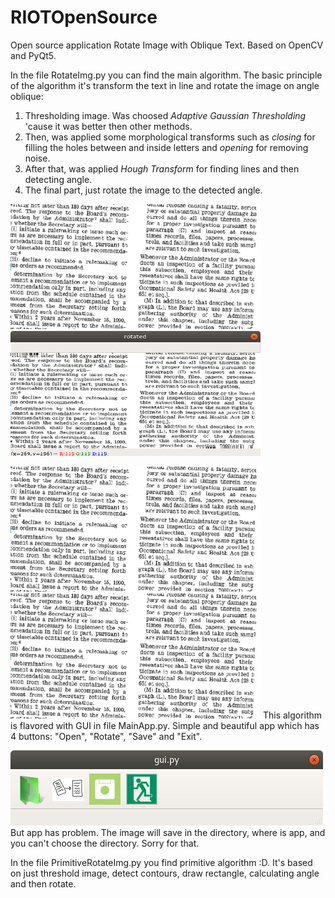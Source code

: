 # RIOTOpenSource
Open source application Rotate Image with Oblique Text. Based on OpenCV and PyQt5.

In the file RotateImg.py you can find the main algorithm. The basic principle of the algorithm it's transform the text in line and rotate the image on angle oblique:

1) Thresholding image. Was choosed <em>Adaptive Gaussian Thresholding</em> 'cause it was better then other methods.
2) Then, was applied some morphological transforms such as <em>closing</em> for filling the holes between and inside letters and <em>opening</em> for removing noise.
3) After that, was applied <em>Hough Transform</em> for finding lines and then detecting angle.
4) The final part, just rotate the image to the detected angle.

<img src="https://github.com/vovanezha/RIOTOpenSource/blob/master/images/test2.png" width="400" height="200" /><img src="https://github.com/vovanezha/RIOTOpenSource/blob/master/images/rot_test2.png" width="400" height="200" />

<img src="https://github.com/vovanezha/RIOTOpenSource/blob/master/images/test2.png" width="400" height="200" />

<img src="https://github.com/vovanezha/RIOTOpenSource/blob/master/images/test2.png" width="400" height="200" />
This algorithm is flavored with GUI in file MainApp.py. Simple and beautiful app which has 4 buttons: "Open", "Rotate", "Save" and "Exit".

![image](https://github.com/vovanezha/RIOTOpenSource/blob/master/gui.png)
But app has problem. The image will save in the directory, where is app, and you can't choose the directory. Sorry for that.

In the file PrimitiveRotateImg.py you find primitive algorithm :D. It's based on just threshold image, detect contours, draw rectangle, calculating angle and then rotate.

